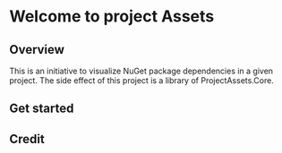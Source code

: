 # Welcome to project Assets

## Overview

This is an initiative to visualize NuGet package dependencies in a given project. The side effect of this project is a library of ProjectAssets.Core.

## Get started



## Credit

